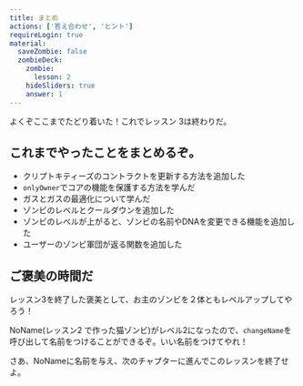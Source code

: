 ```yaml
---
title: まとめ
actions: ['答え合わせ', 'ヒント']
requireLogin: true
material:
  saveZombie: false
  zombieDeck:
    zombie:
      lesson: 2
    hideSliders: true
    answer: 1
---
```


よくぞここまでたどり着いた！これでレッスン 3は終わりだ。

## これまでやったことをまとめるぞ。

- クリプトキティーズのコントラクトを更新する方法を追加した
- `onlyOwner`でコアの機能を保護する方法を学んだ
- ガスとガスの最適化について学んだ
- ゾンビのレベルとクールダウンを追加した
- ゾンビのレベルが上がると、ゾンビの名前やDNAを変更できる機能を追加した
- ユーザーのゾンビ軍団が返る関数を追加した

## ご褒美の時間だ

レッスン3を終了した褒美として、お主のゾンビを２体ともレベルアップしてやろう！

NoName(レッスン2 で作った猫ゾンビ)がレベル2になったので、`changeName`を呼び出して名前をつけることができるぞ。いい名前をつけてやれ！

さあ、NoNameに名前を与え、次のチャプターに進んでこのレッスンを終了せよ。




